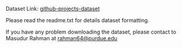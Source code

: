 

Dataset Link: [github-projects-dataset](https://purdue0-my.sharepoint.com/:f:/g/personal/rahman64_purdue_edu/EkTYh2oHAjdOqEd0J0pRBXkBnxPsOjFiDl1HIq1J7PmPjA?e=K7a7RV)

Please read the readme.txt for details dataset formatting.

If you have any problem downloading the dataset, please contact to Masudur Rahman at rahman64@purdue.edu
